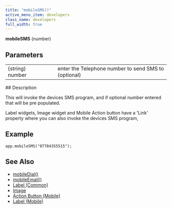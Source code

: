 ```yaml
---
title: "mobileSMS()"
active_menu_item: developers
class_name: developers
full_width: true
---
```



**mobileSMS** (number)

## Parameters

<table>
<tr>
<td width="193">
{string} number

</td>
<td width="17">
</td>
<td width="670">
enter the Telephone number to send SMS to (optional)

</td>
</tr>
</table>
## Description

This will invoke the devices SMS program, and if optional number entered that will be pre populated.

Label widgets, Image widget and Mobile Action button have a 'Link' property where you can also invoke the devices SMS program,

## Example

    app.mobileSMS("07784355515");
     
   

## See Also

 - [mobileDial()](/developers/user-guide/scripting-apis/client-api/app-functions/mobiledial)
 - [mobileEmail()](/developers/user-guide/scripting-apis/client-api/app-functions/mobileemail)
 - [Label (Common)](/developers/user-guide/product-guide/widget-properties-events/common/label)
 - [Image](/developers/user-guide/product-guide/widget-properties-events/common/image)
 - [Action Button (Mobile)](/developers/user-guide/product-guide/widget-properties-events/mobile/mobaction-button)
 - [Label (Mobile)](/developers/user-guide/product-guide/widget-properties-events/mobile/moblabel)

